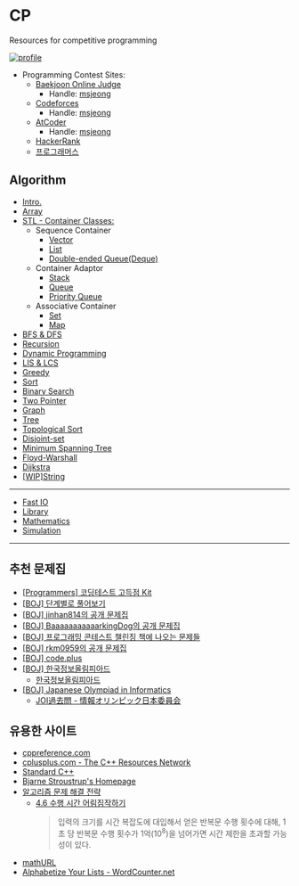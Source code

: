 # CP
Resources for competitive programming

[![profile](http://mazassumnida.wtf/api/v2/generate_badge?boj=msjeong)](https://www.acmicpc.net/user/msjeong)

* Programming Contest Sites:
	* [Baekjoon Online Judge](https://www.acmicpc.net/)
		* Handle: [msjeong](https://www.acmicpc.net/user/msjeong)
	* [Codeforces](https://codeforces.com/)
		* Handle: [msjeong](https://codeforces.com/profile/msjeong)
	* [AtCoder](https://atcoder.jp/)
		* Handle: [msjeong](https://atcoder.jp/users/msjeong)
	* [HackerRank](https://www.hackerrank.com/dashboard/)
    * [프로그래머스](https://programmers.co.kr/)

## Algorithm
* [Intro.](/intro/)
* [Array](/array/)
* [STL - Container Classes:](/stl/)
    * Sequence Container
        * [Vector](/stl/vector/)
        * [List](/stl/list/)
        * [Double-ended Queue(Deque)](/stl/deque/)
    * Container Adaptor
        * [Stack](/stl/stack/)
        * [Queue](/stl/queue/)
        * [Priority Queue](/stl/priority_queue_heap/)
    * Associative Container
        * [Set](/stl/set/)
        * [Map](/stl/map/)
* [BFS & DFS](/bfs_dfs/)
* [Recursion](/recursion/)
* [Dynamic Programming](/dp/)
* [LIS & LCS](/lis_lcs/)
* [Greedy](/greedy/)
* [Sort](/sort/)
* [Binary Search](/binary_search/)
* [Two Pointer](/two_pointer/)
* [Graph](/graph/)
* [Tree](/tree/)
* [Topological Sort](/topological_sort/)
* [Disjoint-set](/disjoint-set/)
* [Minimum Spanning Tree](/mst/)
* [Floyd-Warshall](/floyd-warshall/)
* [Dijkstra](/dijkstra/)
* [[WIP]String](/string/)
---
* [Fast IO](./fastio/)
* [Library](/library/)
* [Mathematics](/math/)
* [Simulation](/simulation/)
---

## 추천 문제집
* [[Programmers] 코딩테스트 고득점 Kit](https://programmers.co.kr/learn/challenges?tab=algorithm_practice_kit)
* [[BOJ] 단계별로 풀어보기](https://www.acmicpc.net/step)
* [[BOJ] jinhan814의 공개 문제집](https://www.acmicpc.net/workbook/by/jinhan814)
* [[BOJ] BaaaaaaaaaaarkingDog의 공개 문제집](https://www.acmicpc.net/workbook/by/BaaaaaaaaaaarkingDog)
* [[BOJ] 프로그래밍 콘테스트 챌린징 책에 나오는 문제들](https://www.acmicpc.net/workbook/view/4912)
* [[BOJ] rkm0959의 공개 문제집](https://www.acmicpc.net/workbook/by/rkm0959)
* [[BOJ] code.plus](https://www.acmicpc.net/workbook/codeplus)
* [[BOJ] 한국정보올림피아드](https://www.acmicpc.net/category/55)
    * [한국정보올림피아드](https://koi.or.kr/)
* [[BOJ] Japanese Olympiad in Informatics](https://www.acmicpc.net/category/100)
    * [JOI過去問 - 情報オリンピック日本委員会](https://www.ioi-jp.org/problem_archive.php)


## 유용한 사이트
* [cppreference.com](https://en.cppreference.com/w/)
* [cplusplus.com - The C++ Resources Network](https://cplusplus.com/)
* [Standard C++](https://isocpp.org/)
* [Bjarne Stroustrup's Homepage](https://www.stroustrup.com/)
* [알고리즘 문제 해결 전략](https://book.algospot.com/index.html)
    * [4.6 수행 시간 어림짐작하기](https://book.algospot.com/estimation.html)
        > 입력의 크기를 시간 복잡도에 대입해서 얻은 반복문 수행 횟수에 대해, 1초 당 반복문 수행 횟수가 1억(10<sup>8</sup>)을 넘어가면 시간 제한을 초과할 가능성이 있다.
* [mathURL](http://mathurl.com/)
* [Alphabetize Your Lists  - WordCounter.net](https://wordcounter.net/alphabetize)